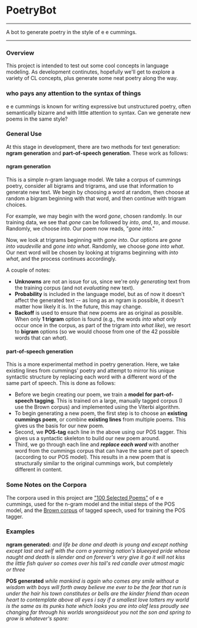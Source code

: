 # PoetryBot
***
A bot to generate poetry in the style of e e cummings.
***
### Overview
This project is intended to test out some cool concepts in language modeling. As development continutes, hopefully we'll get to explore a variety of CL concepts, plus generate some neat poetry along the way.
### who pays any attention to the syntax of things
e e cummings is known for writing expressive but unstructured poetry, often semantically bizarre and with little attention to syntax. Can we generate new poems in the same style?
### General Use
At this stage in development, there are two methods for text generation: **ngram generation** and **part-of-speech generation**. These work as follows:
#### ngram generation
This is a simple n-gram language model. We take a corpus of cummings poetry, consider all bigrams and trigrams, and use that information to generate new text. We begin by choosing a word at random, then choose at random a bigram beginning with that word, and then continue with trigram choices.

For example, we may begin with the word *gone*, chosen randomly. In our training data, we see that *gone* can be followed by *into*, *and*, *to*, and *mouse*. Randomly, we choose *into*. Our poem now reads, "*gone into*."

Now, we look at trigrams beginning with *gone into*. Our options are *gone into vaudeville* and *gone into what*. Randomly, we choose *gone into what*. Our next word will be chosen by looking at trigrams beginning with *into what*, and the process continues accordingly.

A couple of notes:
* **Unknowns** are not an issue for us, since we're only *generating* text from the training corpus (and not *evaluating* new text).
* **Probability** is included in the language model, but as of now it doesn't affect the generated text -- as long as an ngram is possible, it doesn't matter how likely it is. In the future, this may change.
* **Backoff** is used to ensure that new poems are as original as possible. When only **1 trigram** option is found (e.g., the words *into what* only occur once in the corpus, as part of the trigram *into what like*), we resort to **bigram** options (so we would choose from one of the 42 possible words that can *what*).

#### part-of-speech generation
This is a more experimental method in poetry generation. Here, we take existing lines from cummings' poetry and attempt to mirror his unique syntactic structure by replacing each word with a different word of the same part of speech. This is done as follows:
* Before we begin creating our poem, we train a **model for part-of-speech tagging**. This is trained on a large, manually tagged corpus (I use the Brown corpus) and implemented using the Viterbi algorithm.
* To begin generating a new poem, the first step is to choose an **existing cummings poem**, or combine **existing lines** from multiple poems. This gives us the basis for our new poem.
* Second, we **POS-tag** each line in the above using our POS tagger. This gives us a syntactic skeleton to build our new poem around.
* Third, we go through each line and ***replace each word*** with another word from the cummings corpus that can have the same part of speech (according to our POS model). This results in a new poem that is structurally similar to the original cummings work, but completely different in content.

### Some Notes on the Corpora
The corpora used in this project are ["100 Selected Poems"](https://archive.org/stream/100selectedpoems030398mbp/100selectedpoems030398mbp_djvu.txt) of e e cummings, used for the n-gram model and the initial steps of the POS model, and the [Brown corpus](http://www.sls.hawaii.edu/bley-vroman/browntag_nolines.txt) of tagged speech, used for training the POS tagger.

### Examples
**ngram generated:**
*and life be done
and death is young
and except nothing
except last and self with the corn
a yearning nation's blueeyed pride
whose naught and death is slender 
and on forever's very
give it go it will not kiss
the little fish
quiver so comes over his tail's 
red candle over utmost 
magic or three*

**POS generated**
*while mankind is again 
who comes any smile 
without a wisdom with boys 
will forth away believe me 
ever to be the fear 
that run is under the hair 
his town constitutes 
or bells are the kinder friend 
than ocean 
heart to contemplate above all eyes i say 
if a smallest love totters my world is the same as 
its punks hate which looks 
you are into olaf less proudly 
see changing far through his worlds 
wrongsideout you not the son 
and spring to grow is whatever's spare:*
